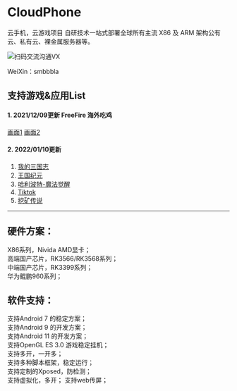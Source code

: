 # CloudPhone
云手机，云游戏项目
自研技术一站式部署全球所有主流 X86 及 ARM 架构公有云、私有云、裸金属服务器等。

![扫码交流沟通VX](https://github.com/lloves/CloudPhone/blob/main/wx.jpg)



WeiXin：smbbbla



## 支持游戏&应用List

#### 1. 2021/12/09更新 FreeFire 海外吃鸡
[画面1](https://s3.bmp.ovh/imgs/2021/12/b49a58f0cfd130ce.png)
[画面2](https://s3.bmp.ovh/imgs/2021/12/31695c96cb95871d.png)

#### 2. 2022/01/10更新 
1. [我的三国志](https://news.spyouxi.com/udo0kg8p/)
2. [王国纪元](https://lm.176.com/)
3. [哈利波特-魔法觉醒](http://www.harrypottermagicawakened.com/cn/)
4. [Tiktok](https://www.tiktok.com/)
5. [挖矿传说 ](https://www.taptap.com/app/193997)

*** 

## 硬件方案：
X86系列，Nivida AMD显卡；  
高端国产芯片，RK3566/RK3568系列；  
中端国产芯片，RK3399系列；  
华为鲲鹏960系列；  

## 软件支持：

支持Android 7 的稳定方案；  
支持Android 9 的开发方案；  
支持Android 11 的开发方案；  
支持OpenGL ES 3.0 游戏稳定挂机；  
支持多开，一开多；  
支持多种脚本框架，稳定运行；  
支持定制的Xposed，防检测；  
支持虚拟化，多开；
支持web传屏；


